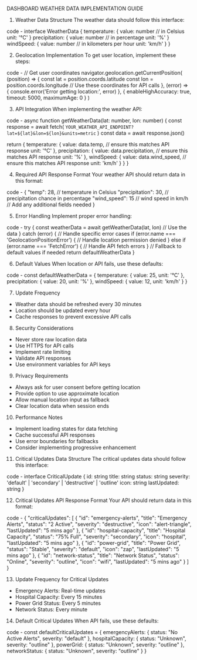 DASHBOARD WEATHER DATA IMPLEMENTATION GUIDE

1. Weather Data Structure
The weather data should follow this interface:

code -
interface WeatherData {
  temperature: {
    value: number  // in Celsius
    unit: '°C'
  }
  precipitation: {
    value: number  // in percentage
    unit: '%'
  }
  windSpeed: {
    value: number  // in kilometers per hour
    unit: 'km/h'
  }
}

2. Geolocation Implementation
To get user location, implement these steps:

code -
// Get user coordinates
navigator.geolocation.getCurrentPosition(
  (position) => {
    const lat = position.coords.latitude
    const lon = position.coords.longitude
    // Use these coordinates for API calls
  },
  (error) => {
    console.error('Error getting location:', error)
  },
  {
    enableHighAccuracy: true,
    timeout: 5000,
    maximumAge: 0
  }
)

3. API Integration
When implementing the weather API:

code -
async function getWeatherData(lat: number, lon: number) {
  const response = await fetch(
    `YOUR_WEATHER_API_ENDPOINT?lat=${lat}&lon=${lon}&units=metric`
  )
  const data = await response.json()
  
  return {
    temperature: {
      value: data.temp,  // ensure this matches API response
      unit: '°C'
    },
    precipitation: {
      value: data.precipitation,  // ensure this matches API response
      unit: '%'
    },
    windSpeed: {
      value: data.wind_speed,  // ensure this matches API response
      unit: 'km/h'
    }
  }
}

4. Required API Response Format
Your weather API should return data in this format:

code -
{
  "temp": 28,            // temperature in Celsius
  "precipitation": 30,    // precipitation chance in percentage
  "wind_speed": 15       // wind speed in km/h
  // Add any additional fields needed
}

5. Error Handling
Implement proper error handling:

code -
try {
  const weatherData = await getWeatherData(lat, lon)
  // Use the data
} catch (error) {
  // Handle specific error cases
  if (error.name === 'GeolocationPositionError') {
    // Handle location permission denied
  } else if (error.name === 'FetchError') {
    // Handle API fetch errors
  }
  // Fallback to default values if needed
  return defaultWeatherData
}

6. Default Values
When location or API fails, use these defaults:

code -
const defaultWeatherData = {
  temperature: { value: 25, unit: '°C' },
  precipitation: { value: 20, unit: '%' },
  windSpeed: { value: 12, unit: 'km/h' }
}

7. Update Frequency
- Weather data should be refreshed every 30 minutes
- Location should be updated every hour
- Cache responses to prevent excessive API calls

8. Security Considerations
- Never store raw location data
- Use HTTPS for API calls
- Implement rate limiting
- Validate API responses
- Use environment variables for API keys

9. Privacy Requirements
- Always ask for user consent before getting location
- Provide option to use approximate location
- Allow manual location input as fallback
- Clear location data when session ends

10. Performance Notes
- Implement loading states for data fetching
- Cache successful API responses
- Use error boundaries for fallbacks
- Consider implementing progressive enhancement 

11. Critical Updates Data Structure
The critical updates data should follow this interface:

code -
interface CriticalUpdate {
  id: string
  title: string
  status: string
  severity: 'default' | 'secondary' | 'destructive' | 'outline'
  icon: string
  lastUpdated: string
}

12. Critical Updates API Response Format
Your API should return data in this format:

code -
{
  "criticalUpdates": [
    {
      "id": "emergency-alerts",
      "title": "Emergency Alerts",
      "status": "2 Active",
      "severity": "destructive",
      "icon": "alert-triangle",
      "lastUpdated": "5 mins ago"
    },
    {
      "id": "hospital-capacity",
      "title": "Hospital Capacity",
      "status": "75% Full",
      "severity": "secondary",
      "icon": "hospital",
      "lastUpdated": "5 mins ago"
    },
    {
      "id": "power-grid",
      "title": "Power Grid",
      "status": "Stable",
      "severity": "default",
      "icon": "zap",
      "lastUpdated": "5 mins ago"
    },
    {
      "id": "network-status",
      "title": "Network Status",
      "status": "Online",
      "severity": "outline",
      "icon": "wifi",
      "lastUpdated": "5 mins ago"
    }
  ]
}

13. Update Frequency for Critical Updates
- Emergency Alerts: Real-time updates
- Hospital Capacity: Every 15 minutes
- Power Grid Status: Every 5 minutes
- Network Status: Every minute

14. Default Critical Updates
When API fails, use these defaults:

code -
const defaultCriticalUpdates = {
  emergencyAlerts: { status: "No Active Alerts", severity: "default" },
  hospitalCapacity: { status: "Unknown", severity: "outline" },
  powerGrid: { status: "Unknown", severity: "outline" },
  networkStatus: { status: "Unknown", severity: "outline" }
}